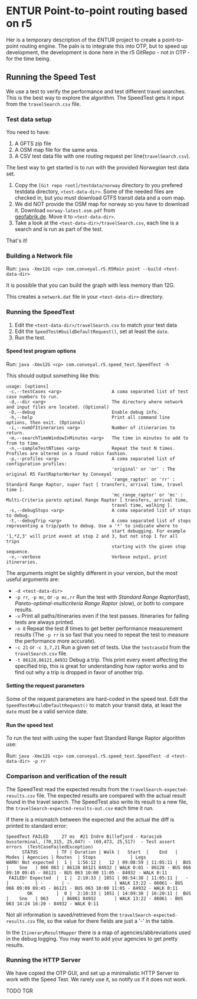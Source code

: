 # ENTUR Point-to-point routing based on r5

Her is a temporary description of the ENTUR project to create a point-to-point routing engine. The paln is to integrate this into OTP, but to speed up development, the development is done here in the r5 GitRepo - not in OTP - for the time being.


## Running the Speed Test
We use a test to verify the performance and test different travel searches. This is the best way to explore the algorithm. The SpeedTest gets it input from the `travelSearch.csv` file.

### Test data setup
You need to have:
 1. A GFTS zip file
 2. A OSM map file for the same area.
 3. A CSV test data file with one routing request per line(`travelSearch.csv`).

The best way to get started is to run with the provided _Norwegian_ test data set.

1. Copy the `[Git repo root]/testdata/norway` directory to you prefered testdata directory, `<test-data-dir>`. Some of the needed files are checked in, but you must download GTFS transit data and a osm map.
1. We did NOT provide the OSM map for norway so you have to download it. Download `norway-latest.osm.pdf` from   
[ geofabrik.de](https://download.geofabrik.de/europe/norway.html). Move it to `<test-data-dir>`. 
1. Take a look at the `<test-data-dir>/travelSearch.csv`, each line is a search and is run as part of the test.


That's it!


### Building a Network file

Run: `java -Xmx12G <cp> com.conveyal.r5.R5Main point --build <test-data-dir>`

It is possible that you can build the graph with less memory than 12G.

This creates a `network.dat` file in your `<test-data-dir>` directory.


### Running the SpeedTest

1. Edit the `<test-data-dir>/travelSearch.csv` to match your test data
1. Edit the `SpeedTest#buildDefaultRequest()`, set at least the `date`.
1. Run the test.

#### Speed test program options

Run: `java -Xmx12G <cp> com.conveyal.r5.speed_test.SpeedTest -h`

This should output something like this:
```
usage: [options]
 -c,--testCases <arg>                   A coma separated list of test case numbers to run.
 -d,--dir <arg>                         The directory where network and input files are located. (Optional)
 -D,--debug                             Enable debug info.
 -h,--help                              Print all command line options, then exit. (Optional)
 -i,--numOfItineraries <arg>            Number of itineraries to return.
 -m,--searchTimeWindowInMinutes <arg>   The time in minutes to add to from to time.
 -n,--sampleTestNTimes <arg>            Repeat the test N times. Profiles are altered in a round robin fashion.
 -p,--profiles <arg>                    A coma separated list of configuration profiles:
                                        'original' or 'or' : The original R5 FastRaptorWorker by Conveyal
                                        'range_raptor' or 'rr' : Standard Range Raptor, super fast [ transfers, arrival time, travel time ].
                                        'mc_range_raptor' or 'mc' : Multi-Criteria pareto optimal Range Raptor [ transfers, arrival time,
                                        travel time, walking ].
 -s,--debugStops <arg>                  A coma separated list of stops to debug.
 -t,--debugTrip <arg>                   A coma separated list of stops representing a trip/path to debug. Use a '*' to indicate where to
                                        start debugging. For example '1,*2,3' will print event at stop 2 and 3, but not stop 1 for all trips
                                        starting with the given stop sequence.
 -v,--verbose                           Verbose output, print itineraries.
 ```

The arguments might be slightly different in your version, but the most useful arguments are:

- `-d <test-data-dir>` 
- `-p rr`, `-p mc`, or `-p mc,rr` Run the test with _Standard Range Raptor_(fast), _Pareto-optimal-multicriteria Range Raptor_ (slow), or both to compare results.
- `-v` Print all paths/itineraries even if the test passes. Itineraries for failing tests are always printed. 
- `-n 8` Repeat the test _8_ times to get better performance measurement results (The `-p rr` is so fast that you need to repeat the test to measure the performance more accurate).
- `-c 21` or `-c 3,7,21` Run a given set of tests. Use the `testcaseId` from the `travelSearch.csv` file.  
- `-t 86128,86121,84932` Debug a trip. This print every event affecting the specified trip, this is great for understanding how raptor works and to find out why a trip is dropped in favor of another trip.


#### Setting the request parameters

Some of the request parameters are hard-coded in the speed test. Edit the `SpeedTest#buildDefaultRequest()` to match your transit data, at least the `date` must be a valid service date.


#### Run the speed test

To run the test with using the super fast Standard Range Raptor algorithm use:

Run: `java -Xmx12G <cp> com.conveyal.r5.speed_test.SpeedTest -d <test-data-dir> -p rr`


### Comparison and verification of the result

The SpeedTest read the expected results from the `travelSearch-expected-results.csv` file. The expected results are compared with the actual result found in the travel search. The SpeedTest also write its result to a new file, the `travelSearch-expected-results-out.csv` each time it run.

If there is a mismatch between the expected and the actual the diff is printed to standard error:
```
SpeedTest FAILED     27 ms  #21 Indre Billefjord - Karasjok bussterminal, (70,315, 25,047) - (69,473, 25,517)  - Test assert errors  (TestCaseFailedException) 
      STATUS       | TF | Duration | Walk |   Start  |    End   | Modes | Agencies | Routes  | Stops             | Legs                                                                                      
WARN! Not expected |  1 |  1:56:12 |   12 | 09:08:59 | 11:05:11 |  BUS  |    Sne   | 066 063 | 86128 86121 84932 | WALK 0:01 - 86128 - BUS 066 09:10 09:45 - 86121 - BUS 063 10:00 11:05 - 84932 - WALK 0:11 
 FAILED! Expected  |  1 |  2:10:33 | 1051 | 08:54:38 | 11:05:11 |   -   |     -    | -       | -                 | WALK 13:22 - 86061 - BUS 066 09:09 09:45 - 86121 - BUS 063 10:00 11:05 - 84932 - WALK 0:11
        OK         |  0 |  2:10:33 | 1051 | 14:09:38 | 16:20:11 |  BUS  |    Sne   | 063     | 86061 84932       | WALK 13:22 - 86061 - BUS 063 14:24 16:20 - 84932 - WALK 0:11                              
``` 
Not all information is saved/retrieved from the `travelSearch-expected-results.csv` file, so the value for there fields are just a '-' in the table. 


In the `ItineraryResultMapper` there is a map of agencies/abbreviations used in the debug logging. You may want to add your agencies to get pretty results. 


### Running the HTTP Server
We have copied the OTP GUI, and set up a minimalistic HTTP Server to work with the Speed Test. We rarely use it, so notify us if it does not work.

TODO TGR 


